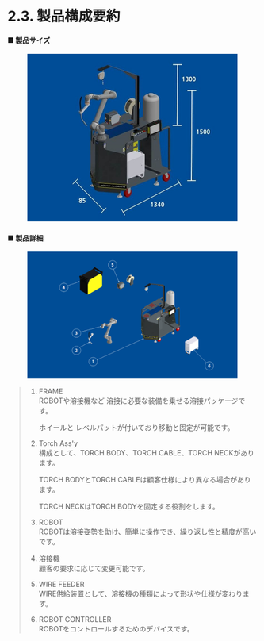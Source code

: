 # 2.3. 製品構成要約

#### ■ 製品サイズ

<figure><img src="../images/jp/chapter2/img00.jpg" alt="" width="563"><figcaption></figcaption></figure>



#### ■ 製品詳細

<figure><img src="../.gitbook/assets/그림17.png" alt="" width="563"><figcaption></figcaption></figure>

> 1.  FRAME\
>     ROBOTや溶接機など 溶接に必要な装備を乗せる溶接パッケージです。
>
>     ホイールと レベルパットが付いており移動と固定が可能です。
> 2.  Torch Ass'y\
>     構成として、TORCH BODY、TORCH CABLE、TORCH NECKがあります。
>
>     TORCH BODYとTORCH CABLEは顧客仕様により異なる場合があります。
>
>     TORCH NECKはTORCH BODYを固定する役割をします。
> 3. ROBOT\
>    ROBOTは溶接姿勢を助け、簡単に操作でき、繰り返し性と精度が高いです。
> 4. 溶接機\
>    顧客の要求に応じて変更可能です。
> 5. WIRE FEEDER\
>    WIRE供給装置として、溶接機の種類によって形状や仕様が変わります。
> 6. ROBOT CONTROLLER\
>    ROBOTをコントロールするためのデバイスです。
